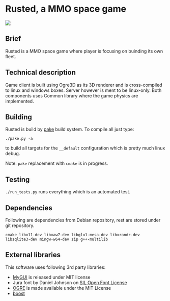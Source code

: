 # Rusted, a MMO space game

<img src="Sources/Web/Page/screenshot.png" />

## Brief
Rusted is a MMO space game where player is focusing on buinding its own fleet.

## Technical description
Game client is built using Ogre3D as its 3D renderer and is cross-compiled to linux and windows boxes. Server however is ment to be linux-only. Both components uses Common library where the game physics are implemented.

## Building

Rusted is build by [pake](https://github.com/podusowski/pake) build system. To compile all just type:

`./pake.py -a`

to build all targets for the `__default` configuration which is pretty much linux debug.

Note: `pake` replacement with `cmake` is in progress.
## Testing

`./run_tests.py` runs everything which is an automated test.

## Dependencies

Following are dependencies from Debian repository, rest are stored under git repository.

```
cmake libx11-dev libxaw7-dev libglu1-mesa-dev libxrandr-dev libsqlite3-dev mingw-w64-dev zip g++-multilib
```

## External libraries
This software uses following 3rd party libraries:

 * [MyGUI](http://mygui.info/) is released under MIT license
 * Jura font by Daniel Johnson on [SIL Open Font License](http://scripts.sil.org/cms/scripts/page.php?item_id=OFL_web)
 * [OGRE](http://www.ogre3d.org) is made available under the MIT License
 * [boost](http://www.boost.org)
